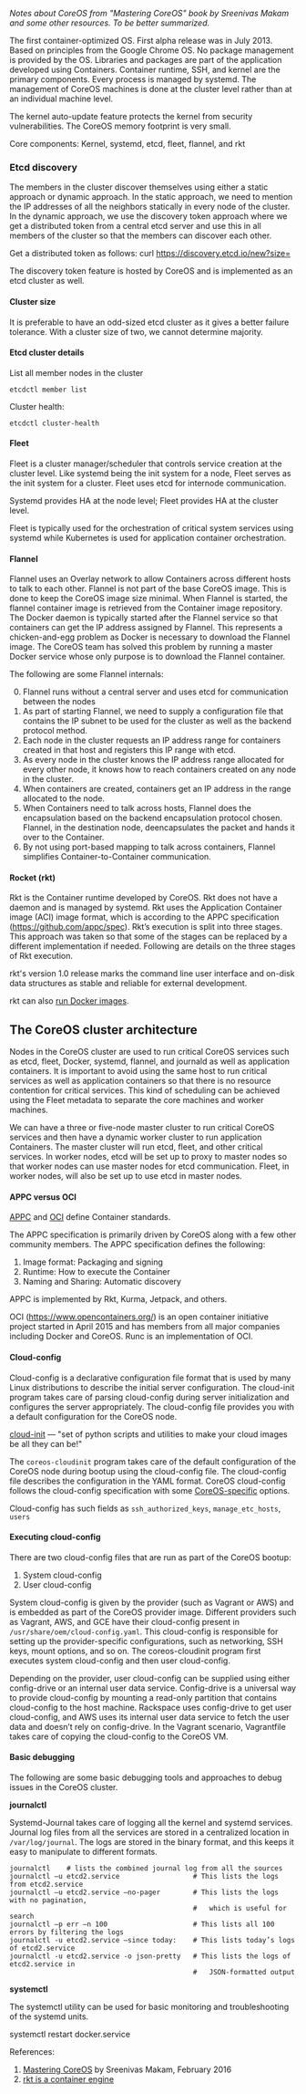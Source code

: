 *Notes about CoreOS from "Mastering CoreOS" book by Sreenivas Makam and some other resources. To be better summarized.*

The first container-optimized OS. First alpha release was in July 2013. Based on principles 
from the Google Chrome OS. No package management is provided by the OS. Libraries and packages 
are part of the application developed using Containers. Container runtime, SSH, and kernel are 
the primary components. Every process is managed by systemd. The management of CoreOS machines 
is done at the cluster level rather than at an individual machine level.

The kernel auto-update feature protects the kernel from security vulnerabilities. The CoreOS 
memory footprint is very small.

Core components: Kernel, systemd, etcd, fleet, flannel, and rkt

### Etcd discovery

The members in the cluster discover themselves using either a static approach or dynamic
approach. In the static approach, we need to mention the IP addresses of all the neighbors
statically in every node of the cluster. In the dynamic approach, we use the discovery
token approach where we get a distributed token from a central etcd server and use this in
all members of the cluster so that the members can discover each other.

Get a distributed token as follows:
curl https://discovery.etcd.io/new?size=<size>

The discovery token feature is hosted by CoreOS and is implemented as an etcd cluster as
well.

#### Cluster size

It is preferable to have an odd-sized etcd cluster as it gives a better failure tolerance.
With a cluster size of two, we cannot determine majority.

#### Etcd cluster details

List all member nodes in the cluster

    etcdctl member list

Cluster health:

    etcdctl cluster-health 
    
#### Fleet

Fleet is a cluster manager/scheduler that controls service creation at the cluster level. Like
systemd being the init system for a node, Fleet serves as the init system for a cluster. Fleet
uses etcd for internode communication.

Systemd provides HA at the node level; Fleet provides HA at the cluster level.

Fleet is typically used for the orchestration of critical system services using
systemd while Kubernetes is used for application container orchestration.

#### Flannel

Flannel uses an Overlay network to allow Containers across different hosts to talk to each
other. Flannel is not part of the base CoreOS image. This is done to keep the CoreOS
image size minimal. When Flannel is started, the flannel container image is retrieved from
the Container image repository. The Docker daemon is typically started after the Flannel
service so that containers can get the IP address assigned by Flannel. This represents a
chicken-and-egg problem as Docker is necessary to download the Flannel image. The
CoreOS team has solved this problem by running a master Docker service whose only
purpose is to download the Flannel container.

The following are some Flannel internals:

0. Flannel runs without a central server and uses etcd for communication between the
nodes
1. As part of starting Flannel, we need to supply a configuration file that contains the IP
subnet to be used for the cluster as well as the backend protocol method.
2. Each node in the cluster requests an IP address range for containers created in that
host and registers this IP range with etcd.
3. As every node in the cluster knows the IP address range allocated for every other
node, it knows how to reach containers created on any node in the cluster.
4. When containers are created, containers get an IP address in the range allocated to the
node.
5. When Containers need to talk across hosts, Flannel does the encapsulation based on
the backend encapsulation protocol chosen. Flannel, in the destination node, deencapsulates
the packet and hands it over to the Container.
6. By not using port-based mapping to talk across containers, Flannel simplifies
Container-to-Container communication.


#### Rocket (rkt)

Rkt is the Container runtime developed by CoreOS. Rkt does not have a daemon and is
managed by systemd. Rkt uses the Application Container image (ACI) image format,
which is according to the APPC specification (https://github.com/appc/spec). Rkt’s
execution is split into three stages. This approach was taken so that some of the stages can
be replaced by a different implementation if needed. Following are details on the three
stages of Rkt execution.

rkt's version 1.0 release marks the command line user interface and on-disk data structures 
as stable and reliable for external development.

rkt can also 
[run Docker images](https://github.com/coreos/rkt/blob/master/Documentation/running-docker-images.md).

## The CoreOS cluster architecture

Nodes in the CoreOS cluster are used to run critical CoreOS services such as etcd, fleet,
Docker, systemd, flannel, and journald as well as application containers. It is important to
avoid using the same host to run critical services as well as application containers so that
there is no resource contention for critical services. This kind of scheduling can be
achieved using the Fleet metadata to separate the core machines and worker machines.

We can have a three or five-node master cluster to run critical CoreOS services and then
have a dynamic worker cluster to run application Containers. The master cluster will run
etcd, fleet, and other critical services. In worker nodes, etcd will be set up to proxy to
master nodes so that worker nodes can use master nodes for etcd communication. Fleet, in
worker nodes, will also be set up to use etcd in master nodes.

#### APPC versus OCI

[APPC](https://github.com/appc/spec) and [OCI](https://github.com/opencontainers/specs)
define Container standards.

The APPC specification is primarily driven by CoreOS along with a few other community
members. The APPC specification defines the following:

1. Image format: Packaging and signing
2. Runtime: How to execute the Container
3. Naming and Sharing: Automatic discovery

APPC is implemented by Rkt, Kurma, Jetpack, and others.

OCI (https://www.opencontainers.org/) is an open container initiative project started in
April 2015 and has members from all major companies including Docker and CoreOS.
Runc is an implementation of OCI.

#### Cloud-config

Cloud-config is a declarative configuration file format that is used by many Linux
distributions to describe the initial server configuration. The cloud-init program takes care
of parsing cloud-config during server initialization and configures the server
appropriately. The cloud-config file provides you with a default configuration for the
CoreOS node.

[cloud-init](https://cloudinit.readthedocs.io/en/latest/) — "set of python scripts and utilities 
to make your cloud images be all they can be!"

The `coreos-cloudinit` program takes care of the default configuration of the CoreOS
node during bootup using the cloud-config file. The cloud-config file describes the
configuration in the YAML format. CoreOS cloud-config follows
the cloud-config specification with some [CoreOS-specific](https://coreos.com/os/docs/latest/cloud-config.html) 
options. 

Cloud-config has such fields as `ssh_authorized_keys`, `manage_etc_hosts`, `users`

#### Executing cloud-config

There are two cloud-config files that are run as part of the CoreOS bootup:

1. System cloud-config
2. User cloud-config

System cloud-config is given by the provider (such as Vagrant or AWS) and is embedded
as part of the CoreOS provider image. Different providers such as Vagrant, AWS, and
GCE have their cloud-config present in `/usr/share/oem/cloud-config.yaml`. This
cloud-config is responsible for setting up the provider-specific configurations, such as
networking, SSH keys, mount options, and so on. The coreos-cloudinit program first
executes system cloud-config and then user cloud-config.

Depending on the provider, user cloud-config can be supplied using either config-drive
or an internal user data service. Config-drive is a universal way to provide cloud-config
by mounting a read-only partition that contains cloud-config to the host machine.
Rackspace uses config-drive to get user cloud-config, and AWS uses its internal user
data service to fetch the user data and doesn’t rely on config-drive. In the Vagrant
scenario, Vagrantfile takes care of copying the cloud-config to the CoreOS VM.

#### Basic debugging

The following are some basic debugging tools and approaches to debug issues in the
CoreOS cluster.

**journalctl**

Systemd-Journal takes care of logging all the kernel and systemd services. Journal log
files from all the services are stored in a centralized location in `/var/log/journal`. The
logs are stored in the binary format, and this keeps it easy to manipulate to different
formats.

    journalctl    # lists the combined journal log from all the sources
    journalctl –u etcd2.service                  # This lists the logs from etcd2.service
    journalctl –u etcd2.service –no-pager        # This lists the logs with no pagination, 
                                                 #   which is useful for search
    journalctl –p err –n 100                     # This lists all 100 errors by filtering the logs
    journalctl -u etcd2.service —since today:    # This lists today’s logs of etcd2.service
    journalctl -u etcd2.service -o json-pretty   # This lists the logs of etcd2.service in 
                                                 #   JSON-formatted output

**systemctl**

The systemctl utility can be used for basic monitoring and troubleshooting of the
systemd units.

systemctl restart docker.service 


References:

1. [Mastering CoreOS](https://www.amazon.com/Mastering-CoreOS-Sreenivas-Makam-ebook/dp/B01AI0NKRQ#customerReviews) by Sreenivas Makam, February 2016
2. [rkt is a container engine](https://github.com/coreos/rkt)

